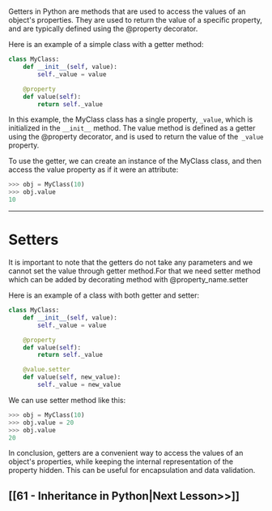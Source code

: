 #
Getters in Python are methods that are used to access the values of an object's properties. They are used to return the value of a specific property, and are typically defined using the @property decorator.

Here is an example of a simple class with a getter method:
```python
class MyClass:
    def __init__(self, value):
        self._value = value

    @property
    def value(self):
        return self._value
```

In this example, the MyClass class has a single property, `_value`, which is initialized in the `__init__` method. The value method is defined as a getter using the @property decorator, and is used to return the value of the` _value` property.

To use the getter, we can create an instance of the MyClass class, and then access the value property as if it were an attribute:
```python
>>> obj = MyClass(10)
>>> obj.value
10
```
---
# Setters

It is important to note that the getters do not take any parameters and we cannot set the value through getter method.For that we need setter method which can be added by decorating method with @property_name.setter

Here is an example of a class with both getter and setter:

```python
class MyClass:
    def __init__(self, value):
        self._value = value

    @property
    def value(self):
        return self._value

    @value.setter
    def value(self, new_value):
        self._value = new_value
```
We can use setter method like this:
```python
>>> obj = MyClass(10)
>>> obj.value = 20
>>> obj.value
20
```

In conclusion, getters are a convenient way to access the values of an object's properties, while keeping the internal representation of the property hidden. This can be useful for encapsulation and data validation.

## [[61 - Inheritance in Python|Next Lesson>>]]
